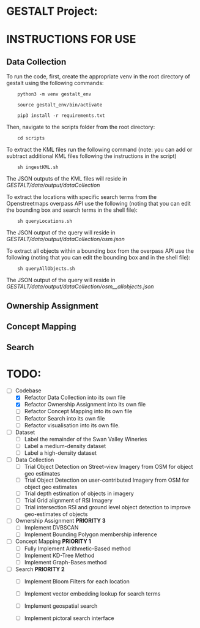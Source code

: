 # GESTALT Project:

# INSTRUCTIONS FOR USE

## Data Collection

To run the code, first, create the appropriate venv in the root directory of gestalt using the following commands: 

        python3 -m venv gestalt_env

        source gestalt_env/bin/activate

        pip3 install -r requirements.txt

Then, navigate to the scripts folder from the root directory: 

        cd scripts

To extract the KML files run the following command (note: you can add or subtract additional KML files following the instructions in the script)

        sh ingestKML.sh

The JSON outputs of the KML files will reside in *GESTALT/data/output/dataCollection*

To extract the locations with specific search terms from the Openstreetmaps overpass API use the following (noting that you can edit the bounding box and search terms in the shell file):

        sh queryLocations.sh

The JSON output of the query will reside in *GESTALT/data/output/dataCollection/osm<searchTermList>.json*

To extract all objects within a bounding box from the overpass API use the following (noting that you can edit the bounding box and in the shell file):

        sh queryAllObjects.sh

The JSON output of the query will reside in *GESTALT/data/output/dataCollection/osm_<bbox>_allobjects.json*



## Ownership Assignment 

## Concept Mapping

## Search

# TODO: 

- [ ] Codebase 
    - [X] Refactor Data Collection into its own file
    - [X] Refactor Ownership Assignment into its own file
    - [ ] Refactor Concept Mapping into its own file
    - [ ] Refactor Search into its own file
    - [ ] Refactor visualisation into its own file. 

- [ ] Dataset
    - [ ] Label the remainder of the Swan Valley Wineries
    - [ ] Label a medium-density dataset
    - [ ] Label a high-density dataset

- [ ] Data Collection
    - [ ] Trial Object Detection on Street-view Imagery from OSM for object geo estimates
    - [ ] Trial Object Detection on user-contributed Imagery from OSM for object geo estimates
    - [ ] Trial depth estimation of objects in imagery
    - [ ] Trial Grid alignment of RSI Imagery 
    - [ ] Trial intersection RSI and ground level object detection to improve geo-estimates of objects

- [ ] Ownership Assignment **PRIORITY 3**
    - [ ] Implement DVBSCAN
    - [ ] Implement Bounding Polygon membership inference

- [ ] Concept Mapping **PRIORITY 1**
    - [ ] Fully Implement Arithmetic-Based method
    - [ ] Implement KD-Tree Method
    - [ ] Implement Graph-Bases method

- [ ] Search **PRIORITY 2**
    - [ ] Implement Bloom Filters for each location
    - [ ] Implement vector embedding lookup for search terms
    - [ ] Implement geospatial search
    - [ ] Implement pictoral search interface

